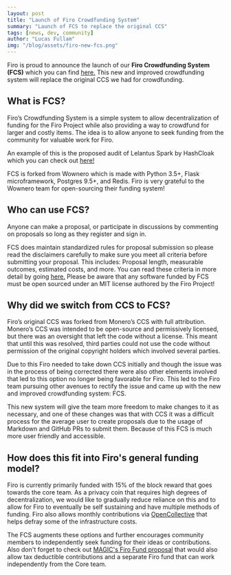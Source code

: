 ```yaml
---
layout: post
title: "Launch of Firo Crowdfunding System"
summary: "Launch of FCS to replace the original CCS"
tags: [news, dev, community]
author: "Lucas Fullam"
img: "/blog/assets/firo-new-fcs.png"
---
```


Firo is proud to announce the launch of our **Firo Crowdfunding System (FCS)** which you can find [here.](https://fcs.firo.org/proposals) This new and improved crowdfunding system will replace the original CCS we had for crowdfunding.

## What is FCS?

Firo’s Crowdfunding System is a simple system to allow decentralization of funding for the Firo Project while also providing a way to crowdfund for larger and costly items. The idea is to allow anyone to seek funding from the community for valuable work for Firo.

An example of this is the proposed audit of Lelantus Spark by HashCloak which you can check out [here!](https://fcs.firo.org/proposal/2)

FCS is forked from Wownero which is made with Python 3.5+, Flask microframework, Postgres 9.5+, and Redis. Firo is very grateful to the Wownero team for open-sourcing their funding system! 

## Who can use FCS?

Anyone can make a proposal, or participate in discussions by commenting on proposals so long as they register and sign in. 

FCS does maintain standardized rules for proposal submission so please read the disclaimers carefully to make sure you meet all criteria before submitting your proposal. This includes: Proposal length, measurable outcomes, estimated costs, and more. You can read these criteria in more detail by going [here.](https://fcs.firo.org/proposal/add/disclaimer) Please be aware that any software funded by FCS must be open sourced under an MIT license authored by the Firo Project! 

## Why did we switch from CCS to FCS?

Firo’s original CCS was forked from Monero’s CCS with full attribution. Monero’s CCS was intended to be open-source and permissively licensed, but there was an oversight that left the code without a license. This meant that until this was resolved,  third parties could not use the code without permission of the original copyright holders which involved several parties.

Due to this Firo needed to take down CCS initially and though the issue was in the process of being corrected there were also other elements involved that led to this option no longer being favorable for Firo. This led to the Firo team pursuing other avenues to rectify the issue and came up with the new and improved crowdfunding system: FCS. 

This new system will give the team more freedom to make changes to it as necessary, and one of these changes was that with CCS it was a difficult process for the average user to create proposals due to the usage of Markdown and GitHub PRs to submit them. Because of this FCS is much more user friendly and accessible. 

## How does this fit into Firo's general funding model?

Firo is currently primarily funded with 15% of the block reward that goes towards the core team. As a privacy coin that requires high degrees of decentralization, we would like to gradually reduce reliance on this and to allow for Firo to eventually be self sustaining and have multiple methods of funding. Firo also allows monthly contributions via [OpenCollective](https://opencollective.com/firo/) that helps defray some of the infrastructure costs.

The FCS augments these options and further encourages community members to independently seek funding for their ideas or contributions. Also don't forget to check out [MAGIC's Firo Fund proposal](https://forum.firo.org/t/seeking-feedback-on-a-magic-firo-fund/1929/5) that would also allow tax deductible contributions and a separate Firo fund that can work independently from the Core team.
